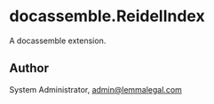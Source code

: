 # docassemble.ReidelIndex

A docassemble extension.

## Author

System Administrator, admin@lemmalegal.com

